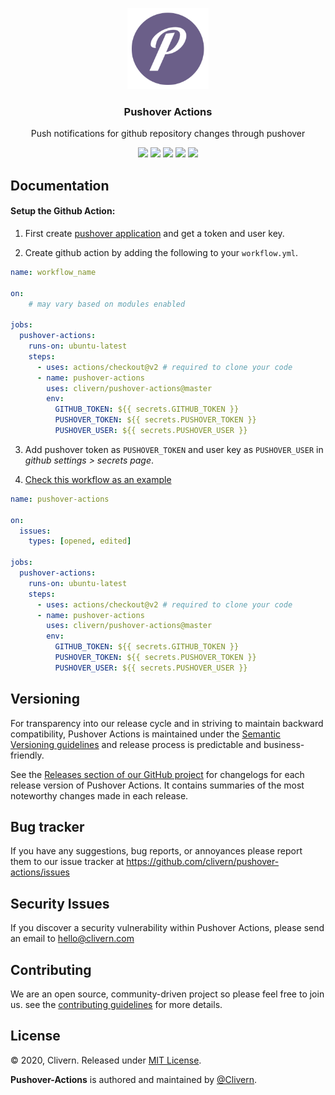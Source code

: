 <p align="center">
    <img alt="Pushover Actions Logo" src="https://raw.githubusercontent.com/Clivern/pushover-actions/master/assets/images/logo.png" height="130" />
    <h3 align="center">Pushover Actions</h3>
    <p align="center">Push notifications for github repository changes through pushover</p>
    <p align="center">
        <a href="https://travis-ci.com/Clivern/pushover-actions"><img src="https://travis-ci.com/Clivern/pushover-actions.svg?branch=master"></a>
            <a href="https://github.com/Clivern/pushover-actions/actions"><img src="https://github.com/Clivern/pushover-actions/workflows/pushover-actions/badge.svg"></a>
        <a href="https://github.com/Clivern/pushover-actions/releases"><img src="https://img.shields.io/badge/Version-0.0.6-red.svg"></a>
         <a href="https://hub.docker.com/r/clivern/pushover-actions"><img src="https://img.shields.io/badge/Docker-Latest-green"></a>
        <a href="https://github.com/Clivern/pushover-actions/blob/master/LICENSE"><img src="https://img.shields.io/badge/LICENSE-MIT-orange.svg"></a>
    </p>
</p>


## Documentation

#### Setup the Github Action:

1. First create [pushover application](https://pushover.net/) and get a token and user key.

2. Create github action by adding the following to your `workflow.yml`.

```yml
name: workflow_name

on:
    # may vary based on modules enabled

jobs:
  pushover-actions:
    runs-on: ubuntu-latest
    steps:
      - uses: actions/checkout@v2 # required to clone your code
      - name: pushover-actions
        uses: clivern/pushover-actions@master
        env:
          GITHUB_TOKEN: ${{ secrets.GITHUB_TOKEN }}
          PUSHOVER_TOKEN: ${{ secrets.PUSHOVER_TOKEN }}
          PUSHOVER_USER: ${{ secrets.PUSHOVER_USER }}
```

3. Add pushover token as `PUSHOVER_TOKEN` and user key as `PUSHOVER_USER` in *github settings > secrets page*.

4. [Check this workflow as an example](https://github.com/Clivern/pushover-actions/blob/master/.github/workflows/pushover-actions.yml)

```yml
name: pushover-actions

on:
  issues:
    types: [opened, edited]

jobs:
  pushover-actions:
    runs-on: ubuntu-latest
    steps:
      - uses: actions/checkout@v2 # required to clone your code
      - name: pushover-actions
        uses: clivern/pushover-actions@master
        env:
          GITHUB_TOKEN: ${{ secrets.GITHUB_TOKEN }}
          PUSHOVER_TOKEN: ${{ secrets.PUSHOVER_TOKEN }}
          PUSHOVER_USER: ${{ secrets.PUSHOVER_USER }}
```


## Versioning

For transparency into our release cycle and in striving to maintain backward compatibility, Pushover Actions is maintained under the [Semantic Versioning guidelines](https://semver.org/) and release process is predictable and business-friendly.

See the [Releases section of our GitHub project](https://github.com/clivern/pushover-actions/releases) for changelogs for each release version of Pushover Actions. It contains summaries of the most noteworthy changes made in each release.


## Bug tracker

If you have any suggestions, bug reports, or annoyances please report them to our issue tracker at https://github.com/clivern/pushover-actions/issues


## Security Issues

If you discover a security vulnerability within Pushover Actions, please send an email to [hello@clivern.com](mailto:hello@clivern.com)


## Contributing

We are an open source, community-driven project so please feel free to join us. see the [contributing guidelines](CONTRIBUTING.md) for more details.


## License

© 2020, Clivern. Released under [MIT License](https://opensource.org/licenses/mit-license.php).

**Pushover-Actions** is authored and maintained by [@Clivern](https://github.com/clivern).
